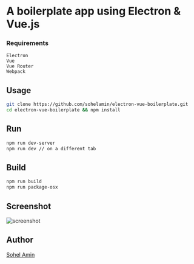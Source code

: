 # A boilerplate app using Electron & Vue.js

### Requirements
    Electron
    Vue
    Vue Router
    Webpack

## Usage

```bash
git clone https://github.com/sohelamin/electron-vue-boilerplate.git
cd electron-vue-boilerplate && npm install
```

## Run

```bash
npm run dev-server
npm run dev // on a different tab
```

## Build

```bash
npm run build
npm run package-osx
```

## Screenshot
![screenshot](https://cloud.githubusercontent.com/assets/1708683/17278142/0fac0790-5777-11e6-9659-d5b40f12e7cf.png)


## Author
[Sohel Amin](http://www.sohelamin.com)
